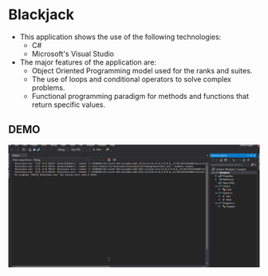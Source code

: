 # Blackjack
- This application shows the use of the following technologies:
  - C#  
  - Microsoft's Visual Studio
- The major features of the application are:
  - Object Oriented Programming model used for the ranks and suites.
  - The use of loops and conditional operators to solve complex problems.
  - Functional programming paradigm for methods and functions that return specific values.
## DEMO
![](https://raw.githubusercontent.com/blaise594/Blackjack/master/media/blackjackdemo.gif)
